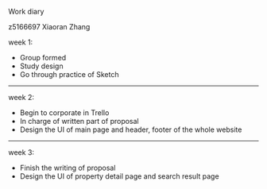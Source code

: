 Work diary

z5166697 Xiaoran Zhang

week 1:

- Group formed
- Study design
- Go through practice of Sketch

--------------------------------------------------------------------------

week 2:

- Begin to corporate in Trello
- In charge of written part of proposal
- Design the UI of main page and header, footer of the whole website

---------------------------------------------------------------------------

week 3:

- Finish the writing of proposal
- Design the UI of property detail page and search result page
